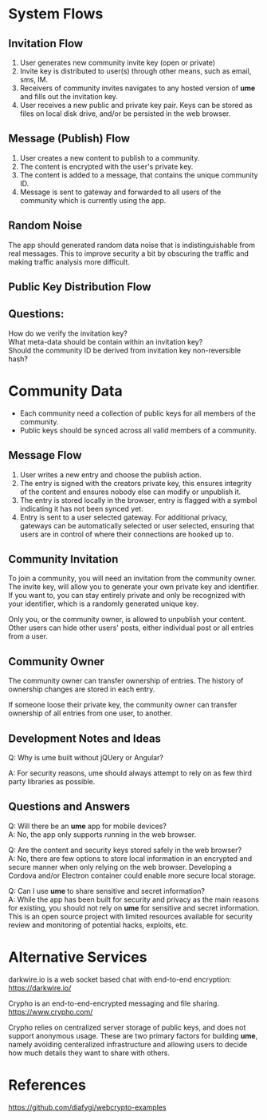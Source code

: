 # System Flows

## Invitation Flow

1. User generates new community invite key (open or private)
2. Invite key is distributed to user(s) through other means, such as email, sms, IM.
3. Receivers of community invites navigates to any hosted version of **ume** and fills out the invitation key.
4. User receives a new public and private key pair. Keys can be stored as files on local disk drive, and/or be persisted in the web browser.

## Message (Publish) Flow
1. User creates a new content to publish to a community.
2. The content is encrypted with the user's private key.
3. The content is added to a message, that contains the unique community ID.
4. Message is sent to gateway and forwarded to all users of the community which is currently using the app.


## Random Noise
The app should generated random data noise that is indistinguishable from real messages. This to improve security a bit by obscuring the traffic and making traffic analysis more difficult.


## Public Key Distribution Flow

## Questions:

How do we verify the invitation key?   
What meta-data should be contain within an invitation key?   
Should the community ID be derived from invitation key non-reversible hash?  

# Community Data

- Each community need a collection of public keys for all members of the community.
- Public keys should be synced across all valid members of a community.

## Message Flow

1. User writes a new entry and choose the publish action.
2. The entry is signed with the creators private key, this ensures integrity of the content and ensures nobody else can modify or unpublish it.
3. The entry is stored locally in the browser, entry is flagged with a symbol indicating it has not been synced yet.
4. Entry is sent to a user selected gateway. For additional privacy, gateways can be automatically selected or user selected, ensuring that users are in control of where their connections are hooked up to.

## Community Invitation

To join a community, you will need an invitation from the community owner. The invite key, will allow you to generate your own private key and identifier. If you want to, you can stay entirely private and only be recognized with your identifier, which is a randomly generated unique key.

Only you, or the community owner, is allowed to unpublish your content. Other users can hide other users' posts, either individual post or all entries from a user.

## Community Owner

The community owner can transfer ownership of entries. The history of ownership changes are stored in each entry.

If someone loose their private key, the community owner can transfer ownership of all entries from one user, to another.

## Development Notes and Ideas

Q: Why is ume built without jQUery or Angular?

A: For security reasons, ume should always attempt to rely on as few third party libraries as possible.

## Questions and Answers

Q: Will there be an **ume** app for mobile devices?   
A: No, the app only supports running in the web browser.

Q: Are the content and security keys stored safely in the web browser?   
A: No, there are few options to store local information in an encrypted and secure manner when only relying on the web browser. Developing a Cordova and/or Electron container could enable more secure local storage.

Q: Can I use **ume** to share sensitive and secret information?   
A: While the app has been built for security and privacy as the main reasons for existing, you should not rely on **ume** for sensitive and secret information. This is an open source project with limited resources available for security review and monitoring of potential hacks, exploits, etc.


# Alternative Services

darkwire.io is a web socket based chat with end-to-end encryption:   
https://darkwire.io/

Crypho is an end-to-end-encrypted messaging and file sharing.    
https://www.crypho.com/

Crypho relies on centralized server storage of public keys, and does not support anonymous usage. These are two primary factors for building **ume**, namely avoiding centeralized infrastructure and allowing users to decide how much details they want to share with others.

# References

https://github.com/diafygi/webcrypto-examples



